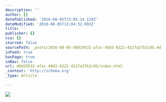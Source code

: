 ```yaml
---
description: ''
author: []
datePublished: '2016-08-05T13:05:14.119Z'
dateModified: '2016-08-05T13:04:32.093Z'
title: ''
publisher: {}
via: {}
starred: false
sourcePath: _posts/2016-08-05-d0d29532-afac-48d3-8322-4227a27b2c05.md
inFeed: true
hasPage: true
inNav: false
url: d0d29532-afac-48d3-8322-4227a27b2c05/index.html
_context: 'http://schema.org'
_type: Article

---
```

![](https://the-grid-user-content.s3-us-west-2.amazonaws.com/89815114-ebe0-425a-8290-10d23542f67d.jpg)